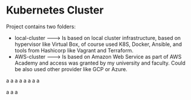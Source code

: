 # Kubernetes Cluster

Project contains two folders:
- local-cluster ---> Is based on local cluster infrastructure, based on hypervisor like Virtual Box, of course used K8S, Docker, Ansible, and tools from Hashicorp like Vagrant and Terraform.
- AWS-cluster ---> Is based on Amazon Web Service as part of AWS Academy and access was granted by my university and faculty. Could be also used other provider like GCP or Azure.

a
a
a
a
a
a
a
a

a
a
a